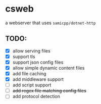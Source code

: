 # csweb
a webserver that uses `samicpp/dotnet-http`


## TODO:
- [x] allow serving files
- [X] support tls
- [X] support json config files
- [x] allow simple dynamic content files
- [x] add file caching
- [x] add middleware support
- [ ] add script support
- [ ] ~~add regex file matching config files~~
- [ ] add protocol detection
